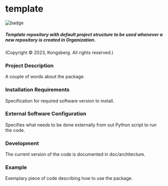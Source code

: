 # template
![badge](https://github.com/Kongsberg-Predictive-Maintenance/template/blob/development/badges/coverage.svg) 
##### Template repository with default project structure to be used whenever a new repository is created in Organization.

(Copyright © 2023, Kongsberg. All rights reserved.)

### Project Description

A couple of words about the package.

### Installation Requirements

Specification for required software version to install.

### External Software Configuration

Specifies what needs to be done externally from out Python script to run the code.

### Development

The current version of the code is documented in doc/architecture.

### Example

Exemplary piece of code describing how to use the package.
